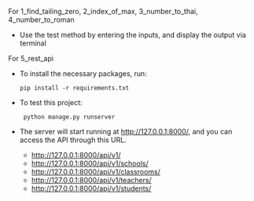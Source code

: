 For 1_find_tailing_zero, 2_index_of_max, 3_number_to_thai, 4_number_to_roman

  - Use the test method by entering the inputs, and display the output via terminal

For 5_rest_api 

  - To install the necessary packages, run: 
  
        pip install -r requirements.txt
    
  - To test this project:
    
         python manage.py runserver

 - The server will start running at http://127.0.0.1:8000/, and you can access the API through this URL.
   - http://127.0.0.1:8000/api/v1/
   - http://127.0.0.1:8000/api/v1/schools/
   - http://127.0.0.1:8000/api/v1/classrooms/
   - http://127.0.0.1:8000/api/v1/teachers/
   - http://127.0.0.1:8000/api/v1/students/

